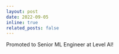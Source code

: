 ```yaml
---
layout: post
date: 2022-09-05
inline: true
related_posts: false
---
```


Promoted to Senior ML Engineer at Level AI!
